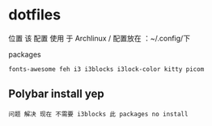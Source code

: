 # dotfiles
位置 
该 配置 使用 于 Archlinux / 配置放在 ：~/.config/下

packages 
	
	fonts-awesome feh i3 i3blocks i3lock-color kitty picom




## Polybar install yep
	问题 解决 现在 不需要 i3blocks 此 packages no install
	
